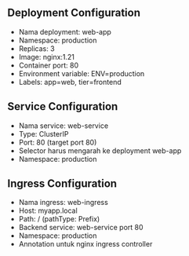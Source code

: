 ## Deployment Configuration

- Nama deployment: web-app
- Namespace: production
- Replicas: 3
- Image: nginx:1.21
- Container port: 80
- Environment variable: ENV=production
- Labels: app=web, tier=frontend

## Service Configuration

- Nama service: web-service
- Type: ClusterIP
- Port: 80 (target port 80)
- Selector harus mengarah ke deployment web-app
- Namespace: production

## Ingress Configuration

- Nama ingress: web-ingress
- Host: myapp.local
- Path: / (pathType: Prefix)
- Backend service: web-service port 80
- Namespace: production
- Annotation untuk nginx ingress controller
